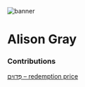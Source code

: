 <html><body><img id="banner" src="/sahd/images/banners/banner.png" alt="banner" /></body></html>

# **Alison Gray**


### Contributions
[פְּדוּיִם – redemption price](../words/redemption_price.md)<br>
